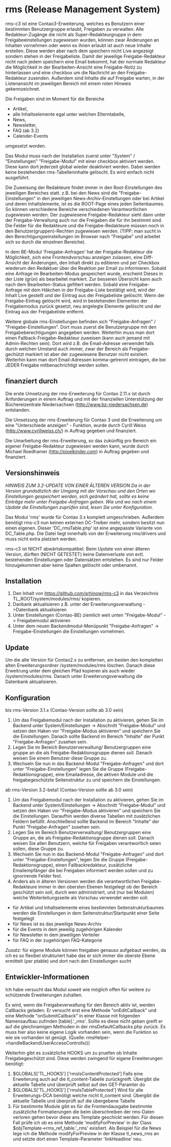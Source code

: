 # rms (Release Management System)

rms-c3 ist eine Contao3-Erweiterung, welches es Benutzern einer bestimmten Benutzergruppe erlaubt, Freigaben zu verwalten. Alle Redakteur-Zugänge die nicht als Super-Redakteurgruppe in dem Freigabeeinstellungen zugewiesen wurden, können zwar Änderungen an Inhalten vornehmen oder wenn es ihnen erlaubt ist auch neue Inhalte erstellen. Diese werden aber nach dem speichern nicht Live angezeigt sondern stehen in der Freigabeliste. Damit der jeweilige Freigabe-Redakteur nicht nach jedem speichern eine Email bekommt, hat der normale Redakteur die Möglichkeit in der Bearbeiten-Ansicht eine Freigabe-Notiz zu hinterlassen und eine checkbox um die Nachricht an den Freigabe-Redakteur zusenden. Außerdem sind Inhalte die auf Freigabe warten, in der Listenansicht im jeweiligen Bereich mit einem roten Hinweis gekennzeichnet. 

Die Freigaben sind im Moment für die Bereiche 

- Artikel, 
- alle Inhaltselemente egal unter welchen Elterntabelle, 
- News, 
- Newsletter, 
- FAQ (ab 3.2)
- Calender-Events 

umgesetzt worden.

Das Modul muss nach der Installation zuerst unter "System" / "Einstellungen" "Freigabe-Modul" mit einer checkbox aktiviert werden. Diese kann dort jederzeit global wieder deaktiviert werden. Dabei werden keine bestehenden rms-Tabelleninhalte gelöscht. Es wird einfach nicht ausgeführt.

Die Zuweisung der Redakteure findet immer in den Root-Einstellungen des jeweiligen Bereiches statt. z.B. bei den News sind die "Freigabe-Einstellungen" in den jeweiligen News-Archiv-Einstellungen oder bei Artikel und deren Inhaltslemente, ist es die ROOT-Page eines jeden Seitenbaumes. So können verschiedene Bereiche verschiedenen Verantwortlichen zugewiesen werden. Der zugewiesene Freigabe-Redakteur sieht dann unter der Freigabe-Verwaltung auch nur die Freigaben die für ihn bestimmt sind. Die Felder für die Redakteure und die Freigabe-Redakteure müssen noch in den Benutzer(gruppen)-Rechten zugewiesen werden. (TIPP: man sucht in den Berechtigungseinstellungen im Browser nach "Freigabe" und arbeitet sich so durch die einzelnen Bereiche).

In dem BE-Modul 'Freigabe-Anfragen' hat der Freigabe-Redakteur die Möglichkeit, sich eine Frontendvorschau anzeigen zulassen, eine Diff-Ansicht der Änderungen, den Inhalt direkt zu editieren und per Checkbox wiederum den Redaktuer über die Reaktion per Email zu informieren. Sobald eine Anfrage im Bearbeiten-Modus gespeichert wurde, erscheint Dieses in der Liste (grün) als bearbeitet markiert. Zur besseren Übersicht kann auch nach dem Bearbeiten-Status gefiltert werden. Sobald eine Freigabe-Anfrage mit dem Häkchen in der Freigabe-Liste bestätigt wird, wird der Inhalt Live gestellt und der Eintrag aus der Freigabeliste gelöscht. Wenn der Freigabe-Eintrag gelöscht wird, wird in bestehenden Elementen der Freigabemodus zurück gesetzt, neu angelegte Elemente gelöscht und der Eintrag aus der Freigabeliste entfernt.

Weitere globale rms-Einstellungen befinden sich "Freigabe-Anfragen" / "Freigabe-Einstellungen". Dort muss zuerst die Benutzergruppe mit den Freigabeberechtigungen angegeben werden. Weiterhin muss man dort einen Fallback-Freigabe-Redakteur zuweisen (kann auch jemand mit Admin-Rechten sein). Dort wird z.B. die Email-Adresse verwendet falls durch welchen Umstand auch immer, zwar der Bereich als Freigabe-gechützt markiert ist aber der zugewiesene Benutzer nicht existiert. Weiterhin kann man dort Email-Adressen komma-getrennt eintragen, die bei JEDER Freigabe mitbenachrichtigt werden sollen.  


## finanziert durch

Die erste Umsetzung der rms-Erweiterung für Contao 2.11.x ist durch Anforderungen in einem Auftrag und mit der finanziellen Unterstützung der Büchereizentrale Niedersachsen (http://www.bz-niedersachsen.de) entstanden.

Die Umsetzung der rms-Erweiterung für Contao 3 und die Erweiterung um eine "Unterschiede anzeigen" - Funktion, wurde durch Cyrill Weiss (http://www.cyrillweiss.ch/) in Auftrag gegeben und finanziert.

Die Umarbeitung der rms-Erweiterung, so das zukünftig pro Bereich ein eigener Freigabe-Redakteur zugewiesen werden kann, wurde durch Michael Roedhamer (http://pixelkinder.com) in Auftrag gegeben und finanziert.


## Versionshinweis

*HINWEIS ZUM 3.2-UPDATE VON EINER ÄLTEREN VERSION
Da in der Version grundsätzlich der Umgang mit der Vorschau und den Orten wo Einstellungen gespeichert werden, sich geändert hat, sollte es keine Einträge mehr unter Freigabe-Anfragen geben. Wie und wo nach einem Update die Einstellungen zuprüfen sind, lesen Sie unter Konfiguration.*

Das Modul 'rms' wurde für Contao 3.x komplett umgeschrieben. Außerdem benötigt rms-c3 nun keinen externen DC-Treiber mehr, sondern besitzt nun einen eigenen. Dieser 'DC_rmsTable.php' ist eine angepasste Variante von DC_Table.php. Die Datei liegt innerhalb von der Erweiterung rms/drivers und muss nicht extra platziert werden.

rms-c3 ist NICHT abwärtskompatibel. Beim Update von einer älteren Version, dürften (NICHT GETESTET) keine Datenverluste von evtl. bestehenden Einstellungen oder Datensätzen entstehen. Es sind nur Felder hinzugekommen aber keine Spalten gelöscht oder umbenannt.


## Installation

1. Den Inhalt von https://github.com/srhinow/rms-c3 in das Verzeichnis TL_ROOT/system/modules/rms/ kopieren.
2. Danbank  aktualisieren z.B. unter der Erweiterungsverwaltung ->Datenbank aktualisieren
3. Unter Einstellungen (Contao-BE) ziemlich weit unten "Freigabe-Modul" -> Freigabemodul aktivieren
4. Unter dem neuen Backendmodul-Menüpunkt "Freigabe-Anfragen" -> Freigabe-Einstellungen die Einstellungen vornehmen.


## Update

Um die alte Version für Contao2.x zu entfernen, am besten den kompletten alten Erweiterungsordner /system/modules/rms löschen. Danach diese Erweitrung unter dem gleichen Pfad kopieren als auch wieder /system/modules/rms. Danach unter Erweiterungsverwaltung die Datenbank aktualisieren.


## Konfiguration

bis rms-Version 3.1.x (Contao-Version sollte ab 3.0 sein)

1. Um das Freigabemodul nach der Installation zu aktivieren, gehen Sie im Backend unter System/Einstellungen -> Abschnitt "Freigabe-Modul" und 
 setzen den Haken vor "Freigabe-Modus aktivieren" und speichern Sie die Einstellungen. Danach sollte Backend im Bereich "Inhalte" der Punkt
"Freigabe-Anfragen" zusehen sein.
2. Legen Sie im Bereich Benutzerverwaltung/ Benutzergruppen eine gruppe an die als Freigabe-Redaktionsgruppe dienen soll. Danach weisen Sie einem Benutzer diese Gruppe zu.
3. Wechseln Sie nun in das Backend-Modul "Freigabe-Anfragen" und dort unter "Freigabe-Einstellungen" legen Sie die Gruppe (Freigabe-Redaktionsgruppe), eine Emailadresse, die aktiven Module und die freigabegeschützte Seitenstruktur zu und speichern die Einstellungen. 

ab rms-Version 3.2-beta1 (Contao-Version sollte ab 3.0 sein)

1. Um das Freigabemodul nach der Installation zu aktivieren, gehen Sie im Backend unter System/Einstellungen -> Abschnitt "Freigabe-Modul" und setzen den Haken vor "Freigabe-Modus aktivieren" und speichern Sie die Einstellungen. Daraufhin werden diverse Tabellen mit zusätzlichen Feldern befülllt. Anschließend sollte Backend im Bereich "Inhalte" der Punkt "Freigabe-Anfragen" zusehen sein.
2. Legen Sie im Bereich Benutzerverwaltung/ Benutzergruppen eine Gruppe an, die als Freigabe-Redaktionsgruppe dienen soll. Danach weisen Sie allen Benutzern, welche für Freigaben verantworltich seien sollen, diese Gruppe zu.
3. Wechseln Sie nun in das Backend-Modul "Freigabe-Anfragen" und dort unter "Freigabe-Einstellungen", legen Sie die Gruppe (Freigabe-Redaktionsgruppe), einen Fallbackredakteur, zusätzliche Emailempfänger die bei Freigaben informiert werden sollen und zu ignorirende Felder fest.
4. Anders als in älteren Versionen werden die verantwortlichen Freigabe-Redakteure immer in den obersten Ebenen festgelegt ob der Bereich geschützt sein soll, durch wen administriert, und (nur bei Modulen) welche Weiterleitungsseite als Vorschau verwendet werden soll.

  * für Artikel und Inhaltselemente eines bestimmten Seitenstrukturbaumes werden die Einstellungen in dem Seitenstruktur/Startpunkt einer Seite festgelegt
  * für News ist es das jeweilige News-Archiv
  * für die Events in dem jeweilig zugehörigen Kalender
  * für Newsletter in dem jeweiligen Verteiler
  * für FAQ in der zugehörigen FAQ-Kategorie

*Zusatz:* für eigene Module können freigaben genauso aufgebaut werden, da ich es so flexibel strukturiert habe das er sich immer die oberste Ebene ermittelt (per ptable) und dort nach den Einstellungen sucht


## Entwickler-Informationen

Ich habe versucht das Modul soweit wie möglich offen für weitere zu schützende Erweiterungen zuhalten.

Es wird, wenn die Freigabeverwaltung für den Bereich aktiv ist, werden Callbacks geladen. Er versucht erst eine Methode "onEditCallback" und eine Methode "onSubmitCallback" in einer Klasse mit folgenden Namensaufbau zufinden [table].'_rms'. Sollte es diese nicht geben greift er auf die gleichnamigen Methoden in der rmsDefaultCallbacks.php zurück. Es muss hier also keine eigene Logik vorhanden sein, wenn die Funktion so wie sie vorhanden ist genügt.
(Quelle: rmsHelper->handleBackendUserAccessControlls())

Weiterhin gibt es zusätzliche HOOKS um zu pruefen ob Inhalte Freigabegeschützt sind. Diese werden zwingend für eigene Erweiterungen benötigt:

1. $GLOBALS['TL_HOOKS'] ['rmsIsContentProtected'] Falls eine Erweiterung auch auf die tl_content-Tabelle zurückgreift. Übergibt die aktuelle Tabelle und überprüft selbst auf den GET-Paramter do
2. $GLOBALS['TL_HOOKS'] ['rmsIsTableProtected'] Wird für alle Erweiterungs-DCA benötigt welche nicht tl_content sind. Übergibt die aktuelle Tabelle und überprüft auf die übergebene Tabelle
3. Für bestimmte Module gibt es für die Frontendausgabe bestimmte zusätzliche Formatierungen die beim überschreiben der rms-Daten verloren gehen bevor diese ans Template geschickt werden. Für diesen Fall prüfe ich ob es eine Methode 'modifyForPreview' in der Class $objTemplate->rms_ref_table.'_rms' existiert. Als Beispiel für die News lege ich die Methode modifyForPreview in der Klasse tl_news_rms an und setzte dort einen Template-Parameter 'linkHeadline' neu.




